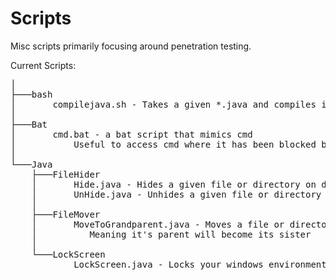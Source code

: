 # Scripts
Misc scripts primarily focusing around penetration testing.

Current Scripts:
<pre>
│
├───bash 
│       compilejava.sh - Takes a given *.java and compiles it to a runnable *.jar
│
├───Bat
│       cmd.bat - a bat script that mimics cmd
│           Useful to access cmd where it has been blocked but command prompt script processing has not
│
└───Java
    ├───FileHider
    │       Hide.java - Hides a given file or directory on dos and unix based systems
    │       UnHide.java - Unhides a given file or directory on dos and unix based systems
    │
    ├───FileMover
    │       MoveToGrandparent.java - Moves a file or directory to its grandparent directory
    │          Meaning it's parent will become its sister
    │
    └───LockScreen
            LockScreen.java - Locks your windows environment until a password has been entered
<pre>
